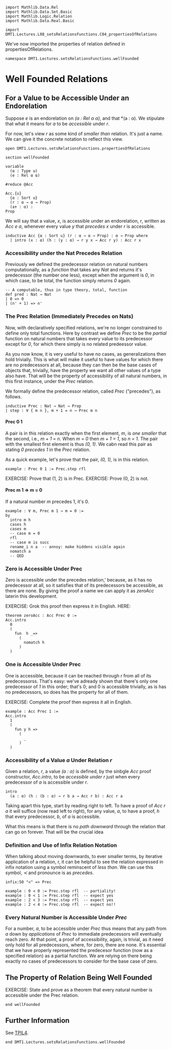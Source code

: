 ```lean
import Mathlib.Data.Rel
import Mathlib.Data.Set.Basic
import Mathlib.Logic.Relation
import Mathlib.Data.Real.Basic

import DMT1.Lectures.L08_setsRelationsFunctions.C04_propertiesOfRelations
```

We've now imported the properties of relation defined in
propertiesOfRelations.

```lean
namespace DMT1.Lectures.setsRelationsFunctions.wellFounded
```

# Well Founded Relations

<!-- toc -->

## For a Value to be Accessible Under an Endorelation

Suppose *e* is an endorelation on *(α : Rel α α)*, and
that *(a : α). We stipulate that what it means for *a*
to be *accessible* under *r*.

For now, let's view *r* as some kind of *smaller than*
relation. It's just a name. We can give it the concrete
notation to reflect this view.

```lean
open DMT1.Lectures.setsRelationsFunctions.propertiesOfRelations

section wellFounded

variable
  (α : Type u)
  (e : Rel α α)

#reduce @Acc
```

```lean
Acc.{u}
  {α : Sort u}
  (r : α → α → Prop)
  (a✝ : α) :
Prop
```

We will say that a value, *x*, is accessible under an
endorelation, *r*, written as *Acc e a*, whenever every
value *y* that *precedes* *x* under *r* is accessible.

```lean
inductive Acc {α : Sort u} (r : α → α → Prop) : α → Prop where
  | intro (x : α) (h : (y : α) → r y x → Acc r y) : Acc r x
```

### Accessibility under the Nat Precedes Relation

Previously we defined the predecessor relation on
natural numbers computationally, as a *function*
that takes any *Nat* and returns it's predecessor
(the number one less), except when the argument is
*0*, in which case, to be total, the function simply
returns *0* again.


```lean
-- A computable, thus in type theory, total, function
def pred : Nat → Nat
| 0 => 0
| (n' + 1) => n'
```


### The Prec Relation (Immediately Precedes on Nats)
Now, with declaratively specified relations, we're
no longer constrained to define only total functions.
Here by contrast we define *Prec* to be the *partial*
function on natural numbers that takes every value to
its predecessor except for *0*, for which there simply
is no related predeessor value.

As you now know, it is very useful to have no cases, as
generalizations then hold trivially. This is what will
make it useful to have values for which there are no
predecessors at all, because they can then be the base
cases of objects that, trivially, have the property we
want all other values of a type also have. That will be
the property of accessibility of all natural numbers,
in this first instance, under the *Prec* relation.

We formally define the predecessor relation, called
*Prec* ("precedes"), as follows.

```lean
inductive Prec : Nat → Nat → Prop
| step : ∀ { m n }, m + 1 = n → Prec m n
```



#### Prec 0 1

A pair is in this relation exactly when the first element,
*m*, is *one smaller* that the second, i.e., *m + 1 = n*.
When *m = 0* then *m + 1 = 1*, so *n = 1*. The pair with
the smallest first element is thus *(0, 1)*. We cabn read
this pair as stating *0 precedes 1* in the *Prec* relation.

As a quick example, let's prove that the pair, *(0, 1),*
is in this relation.

```lean
example : Prec 0 1 := Prec.step rfl
```

EXERCISE: Prove that (1, 2) is in Prec.
EXERCISE: Prove (0, 2) is not.



#### Prec m 1 => m = 0

If a natural number *m* precedes 1, it's 0.

```lean
example : ∀ m, Prec m 1 → m = 0 :=
by
  intro m h
  cases h
  cases m
  -- case m = 0
  rfl
  -- case m is succ
  rename_i n a  -- annoy: make hiddens visible again
  nomatch a
  -- QED
```



### Zero is Accessible Under Prec

Zero is accessible under the precedes relation,'
because, as it has no predecessor at all, so it
satisfies that of its predecessors be accessible,
as there are none. By giving the proof a name we
can apply it as *zeroAcc* laterin this development.

EXERCISE: Grok this proof then express it in English.
HERE:

```lean
theorem zeroAcc : Acc Prec 0 :=
Acc.intro
  0
  (
    fun  h _=>
      (
        nomatch h
      )
  )
```


### One is Accessible Under Prec

One is accessible, because it can be reached through
*r* from all of its predecessorss.  That's easy: we've
adready shown that there's only one predecessor of *1*
in this order; that's 0; and 0 is accessible trivially,
as is has no predecessors, so does has the property for
all of them.

EXERCISE: Complete the proof then express it all in English.

```lean
example : Acc Prec 1 :=
Acc.intro
  1
  (
    fun y h =>
      (
        _
      )
  )
```

### Accessibility of a Value *a* Under Relation *r*

Given a relation, *r*, a value *(a : α)* is defined,
by the sinbgle *Acc* proof constructor, *Acc.intro*,
to be *accessible under r* just when every predecessor
of *a* is accessible under *r*.

```
intro
  (a : α) (h : (b : α) → r b a → Acc r b) : Acc r a
```

Taking apart this type, start by reading right to left.
To have a proof of *Acc r a* it will suffice (now read
left to right), for any value, *a*, to have a proof, *h*
that every predecessor, *b*, of *a* is accessible.

What this means is that there is no *path downward*
through the relation that can go on forever. That will
be the crucial idea

### Definition and Use of Infix Relation Notation

When talking about moving downwards, to ever smaller
terms, by iterative application of a relation, r, it
can be helpful to see the relation expressed in infix
notation using a symbol reminscent of *less than*. We
can use this symbol, *≺* and pronounce is as *precedes*.


```lean
infix:50 "≺" => Prec

example : 0 ≺ 0 := Prec.step rfl  -- partiality!
example : 0 ≺ 1 := Prec.step rfl  -- expect yes
example : 2 ≺ 3 := Prec.step rfl  -- expect yes
example : 2 ≺ 4 := Prec.step rfl  -- expect no!!
```



### Every Natural Number is Accessible Under *Prec*

For a number, *a*, to be accessible under *Prec* thus
means that any path from *a* down by *applications* of
*Prec* to immediate predecessors will eventually reach
zero. At that point, a proof of accessibility, again,
is trivial, as it need only hold for all predecessors,
where, for zero, there are none. It's essential that we
have properly represented the predecesor function (now
as a specified relation) as a partial function. We are
relying on there being exactly no cases of predecessors
to consider for the base case of zero.



## The Property of Relation Being Well Founded

EXERCISE: State and prove as a theorem that every
natural number is accessible under the Prec relation.




```lean
end wellFounded
```

## Further Information

See [TPIL4](https://leanprover.github.io/theorem_proving_in_lean4/induction_and_recursion.html#well-founded-recursion-and-induction).

```lean
end DMT1.Lectures.setsRelationsFunctions.wellFounded
```
